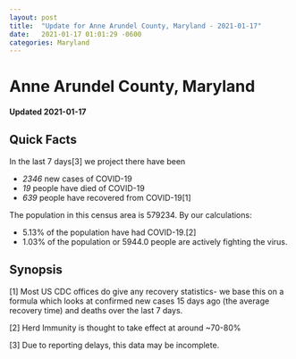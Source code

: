 ```yaml
---
layout: post
title:  "Update for Anne Arundel County, Maryland - 2021-01-17"
date:   2021-01-17 01:01:29 -0600
categories: Maryland
---
```


# Anne Arundel County, Maryland
#### Updated 2021-01-17

## Quick Facts

In the last 7 days[3] we project there have been
- *2346* new cases of COVID-19
- *19* people have died of COVID-19
- *639* people have recovered from COVID-19[1]

The population in this census area is 579234. By our calculations:
- 5.13% of the population have had COVID-19.[2]
- 1.03% of the population or 5944.0 people are actively fighting the virus.

## Synopsis




[1] Most US CDC offices do give any recovery statistics- we base this on a formula which looks at confirmed new cases
15 days ago (the average recovery time) and deaths over the last 7 days.

[2] Herd Immunity is thought to take effect at around ~70-80%

[3] Due to reporting delays, this data may be incomplete.
 
    